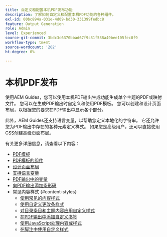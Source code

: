 ```yaml
---
title: 自定义和配置本机PDF发布功能
description: 了解如何自定义和配置本机PDF功能的各种组件。
exl-id: 00bc894a-031e-4d09-bd30-331399fedbc8
feature: Output Generation
role: Admin
level: Experienced
source-git-commit: 3bdc3c6370bbad67f9c31f538a49bee105fec0f9
workflow-type: tm+mt
source-wordcount: '202'
ht-degree: 0%

---
```


# 本机PDF发布

使用AEM Guides，您可以使用本机PDF输出生成功能生成单个主题的PDF或映射文件。 您可以在生成PDF输出时自定义和使用PDF模板。 您可以创建和设计页面布局，以根据您的要求在PDF输出中显示各个部分。

此外，AEM Guides还支持语言变量，以帮助您定义本地化的字符串。 它还允许您为PDF输出中存在的各种元素定义样式。 如果您是高级用户，还可以直接使用CSS创建高级页面布局。


有关更多详细信息，请查看以下内容：
* [PDF模板](../native-pdf/pdf-template.md)
* [PDF模板的组件](../native-pdf/components-pdf-template.md)
* [设计页面布局](../native-pdf/design-page-layout.md)
* [支持语言变量](../native-pdf/native-pdf-language-variables.md)
* [PDF输出中的变量](../native-pdf/native-pdf-variables.md)
* [向PDF输出添加条形码](../native-pdf/add-barcode.md)
* 常见内容样式 {#content-styles}
   * [使用常见的内容样式](../native-pdf/stylesheet.md)
   * [使用自定义更改条样式](../native-pdf/change-bar-style.md)
   * [对目录条目和主题内容应用自定义样式](../native-pdf/custom-style-toc.md)
   * [在PDF输出中添加自定义书签](../native-pdf/add-custom-bookmark.md)
   * [使用JavaScript处理内容或样式](../native-pdf/use-javascript-content-style.md)
   * [在脚注中使用自定义样式](../native-pdf/footnote-number-style.md)

